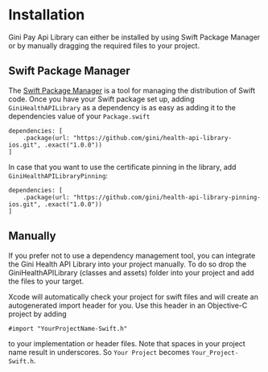 Installation
=============================

Gini Pay Api Library can either be installed by using Swift Package Manager or by manually dragging the required files to your project.

## Swift Package Manager

The [Swift Package Manager](https://swift.org/package-manager/)  is a tool for managing the distribution of Swift code.
Once you have your Swift package set up, adding `GiniHealthAPILibrary` as a dependency is as easy as adding it to the dependencies value of your `Package.swift`

```swif
dependencies: [
    .package(url: "https://github.com/gini/health-api-library-ios.git", .exact("1.0.0"))
]
```

In case that you want to use the certificate pinning in the library, add `GiniHealthAPILibraryPinning`:
```swif
dependencies: [
    .package(url: "https://github.com/gini/health-api-library-pinning-ios.git", .exact("1.0.0"))
]
```

## Manually

If you prefer not to use a dependency management tool, you can integrate the Gini Health API Library into your project manually.
To do so drop the GiniHealthAPILibrary (classes and assets) folder into your project and add the files to your target.

Xcode will automatically check your project for swift files and will create an autogenerated import header for you.
Use this header in an Objective-C project by adding

```Obj-C
#import "YourProjectName-Swift.h"
```

to your implementation or header files. Note that spaces in your project name result in underscores. So `Your Project` becomes `Your_Project-Swift.h`.
